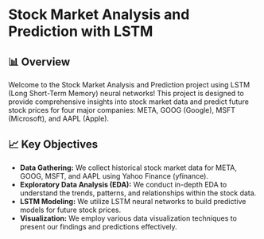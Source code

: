 # Stock Market Analysis and Prediction with LSTM

## 📊 Overview
Welcome to the Stock Market Analysis and Prediction project using LSTM (Long Short-Term Memory) neural networks! This project is designed to provide comprehensive insights into stock market data and predict future stock prices for four major companies: META, GOOG (Google), MSFT (Microsoft), and AAPL (Apple).

## 📈 Key Objectives
- **Data Gathering:** We collect historical stock market data for META, GOOG, MSFT, and AAPL using Yahoo Finance (yfinance).
- **Exploratory Data Analysis (EDA):** We conduct in-depth EDA to understand the trends, patterns, and relationships within the stock data.
- **LSTM Modeling:** We utilize LSTM neural networks to build predictive models for future stock prices.
- **Visualization:** We employ various data visualization techniques to present our findings and predictions effectively.

